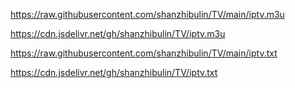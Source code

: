 
https://raw.githubusercontent.com/shanzhibulin/TV/main/iptv.m3u

https://cdn.jsdelivr.net/gh/shanzhibulin/TV/iptv.m3u

https://raw.githubusercontent.com/shanzhibulin/TV/main/iptv.txt

https://cdn.jsdelivr.net/gh/shanzhibulin/TV/iptv.txt






